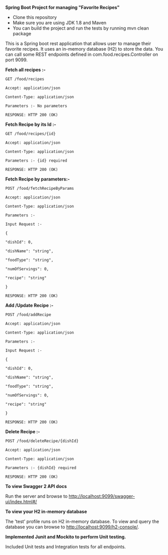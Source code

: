 **Spring Boot Project for managing "Favorite Recipes"**

- Clone this repository
- Make sure you are using JDK 1.8 and Maven
- You can build the project and run the tests by running mvn clean package

This is a Spring boot rest application that allows user to manage their favorite recipes. It uses an in-memory database (H2) to store the data. You can call some REST endpoints defined in com.food.recipes.Controller on port 9099.

**Fetch all recipes :-**

    GET /food/recipes

    Accept: application/json

    Content-Type: application/json

    Parameters :- No parameters

    RESPONSE: HTTP 200 (OK)

**Fetch Recipe by its Id :-**

    GET /food/recipes/{id}

    Accept: application/json

    Content-Type: application/json

    Parameters :- {id} required

    RESPONSE: HTTP 200 (OK)

**Fetch Recipe by parameters:-**

    POST /food/fetchRecipeByParams

    Accept: application/json

    Content-Type: application/json

    Parameters :-

    Input Request :-

    {

    "dishId": 0,

    "dishName": "string",

    "foodType": "string",

    "numOfServings": 0,

    "recipe": "string"

    }

    RESPONSE: HTTP 200 (OK)

**Add /Update Recipe :-**

    POST /food/addRecipe

    Accept: application/json

    Content-Type: application/json

    Parameters :-

    Input Request :-

    {

    "dishId": 0,

    "dishName": "string",

    "foodType": "string",

    "numOfServings": 0,

    "recipe": "string"

    }

    RESPONSE: HTTP 200 (OK)

**Delete Recipe :-**

    POST /food/deleteRecipe/{dishId}

    Accept: application/json

    Content-Type: application/json

    Parameters :- {dishId} required

    RESPONSE: HTTP 200 (OK)
    

**To view Swagger 2 API docs**

 Run the server and browse to [http://localhost:9099/swagger-ui/index.html#/](http://localhost:9099/swagger-ui/index.html#/)

**To view your H2 in-memory database**

The 'test' profile runs on H2 in-memory database. To view and query the database you can browse to [http://localhost:9099/h2-console/](http://localhost:9099/h2-console/).

**Implemented Junit and Mockito to perform Unit testing.**

Included Unit tests and Integration tests for all endpoints.

